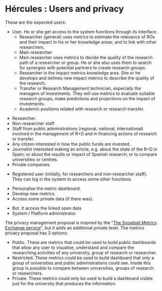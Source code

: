 # Hércules : Users and privacy



These are the expected users:

* User. He or she get access to the system functions through its interface.
	+ Researcher (general) uses metrics to estimate the relevance of ROs and their impact in his or her knowledge areas; and to link with other researchers.
	+ Main researcher
	+ Main researcher uses metrics to decide the quality of the research path of a researcher or group. He or she also uses them to search for synergies with potential partners to create research groups.
	+ Researcher in the impact metrics knowledge area. She or he develops and defines new impact metrics to describe the quality of the research.
	+ Transfer or Research Management technician, especially the managers of investments. They will use metrics to evaluate suitable research groups, make predictions and projections on the impact of investments.
	+ Academic positions related with research or research transfer.
+ Researcher.
+ Non\-researcher staff.
+ Staff from public administrations (regional, national, international) involved in the management of R\+D and in financing actions of research or transfer.
+ Any citizen interested in how the public funds are invested.
+ Journalist interested making an article, e.g. about the state of the R\+D in Spain; or about the results or impact of Spanish research; or to compare universities or centres.
+ Private companies.

* Registered user (initially, for researchers and non\-researcher staff). They can log in the system to access some other functions:
+ Personalise the metric dashboard.
+ Develop new metrics.
+ Access some private data (if there was).

* Bot. It access the linked open data
* System / Platform administrator.

The privacy management proposal is inspired by the "[The Snowball Metrics Exchange service](/hercules/portal-nacional-avanzado-de-investigacion-hercules-ma-metodos-de-analisis/analisis-funcional-portal-nacional-avanzado-de-investigacion-hercules-ma-metodos-de-analisis/analisis-de-indicadores-de-investigacion-modulo-de-catalogo-de-indicadores/especificacion-de-indicadores/metodologia-de-incorporacion-de-indicadores-snowball-metrics/index.md "/hercules/portal-nacional-avanzado-de-investigacion-hercules-ma-metodos-de-analisis/analisis-funcional-portal-nacional-avanzado-de-investigacion-hercules-ma-metodos-de-analisis/analisis-de-indicadores-de-investigacion-modulo-de-catalogo-de-indicadores/especificacion-de-indicadores/metodologia-de-incorporacion-de-indicadores-snowball-metrics/index.md")", but it adds an additional private level. The metrics privacy proposal has 3 options:

* Public. These are metrics that could be used to build public dashboards that allow any user to visualise, understand and compare the researching activities of any university, group of research or researcher.
* Restricted. These metrics could be used to build dashboard that only a group of universities and public administrations could see. Inside this group is possible to compare between universities, groups of research or researchers.
* Private. These metrics could only be used to build a dashboard visible just for the university that produces the information.




